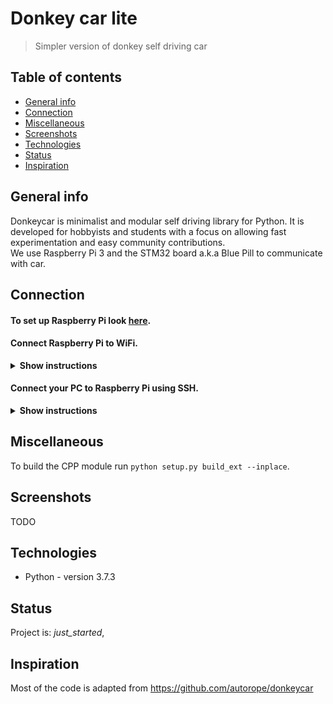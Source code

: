 # Donkey car lite
> Simpler version of donkey self driving car

## Table of contents
* [General info](#general-info)
* [Connection](#connection)
* [Miscellaneous](#miscellaneous)
* [Screenshots](#screenshots)
* [Technologies](#technologies)
* [Status](#status)
* [Inspiration](#inspiration)

## General info
Donkeycar is minimalist and modular self driving library for Python. It is developed for hobbyists and students with a focus on allowing fast experimentation and easy community contributions.
<br>
We use Raspberry Pi 3 and the STM32 board a.k.a Blue Pill to communicate with car.

## Connection
#### To set up Raspberry Pi look [here](https://projects.raspberrypi.org/en/projects/raspberry-pi-setting-up).

#### Connect Raspberry Pi to WiFi.

<details><summary><b>Show instructions</b></summary>

1. Check for available WiFi on your Raspberry Pi:

    ```sh
    $ sudo iwlist wlan0 scan |more
    ```

2. Input the ESSID and password into the configuration file.

    ```sh
    $ sudo wpa_passphrase "login" "password"
    ```

    Append it to configuration file.
    ```sh
    $ sudo wpa_passphrase "login" "password" | sudo tee -a /etc/wpa_supplicant/wpa_supplicant.conf
    ```

    Go to `wpa_supplicant.conf` file and delete non hashed password. (`ctr + k` to cut line, then `ctr + x` to save)
    ```sh
    $ sudo nano -w /etc/wpa_supplicant/wpa_supplicant.conf
    ```

3. Reconfigure and connect to a new network.

    To check connection.
    ```sh
    $ ifconfig wlan0
    ```

    To reconfigure connection.
    ```sh
    $ sudo wpa_cli -i wlan0
    ```
    You should get `OK` output.

    Now if you check connection again there will be information about your network.
</details>

#### Connect your PC to Raspberry Pi using SSH.

<details><summary><b>Show instructions</b></summary>

  1. Make sure SSH and VNC is enabled. If not go to `sudo raspi-config` then `Interfacing Options`.

  2. Get your Raspberry Pi ip adress. `ifconfig`

  3. Connect your PC to the same WiFi network.

  4. Connect your PC to Raspberry using for e.g. [PuTTY](https://www.putty.org/).

</details>


## Miscellaneous
To build the CPP module run `python setup.py build_ext --inplace`.

## Screenshots
TODO

## Technologies
* Python - version 3.7.3

## Status
Project is: _just_started_,

## Inspiration
Most of the code is adapted from https://github.com/autorope/donkeycar
